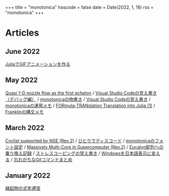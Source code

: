 +++
title = "monotonica"
hascode = false
date = Date(2022, 1, 16)
rss = "monotonica"
+++

# Articles

## June 2022

[JuliaでGIFアニメーションを作る](/pages/019_gif-animation-by-Julia/)

## May 2022

[Quasi 1-D nozzle flow as the first echelon](/pages/018_quasi1d-nozzle-flow1/)
/
[Visual Studio Codeの覚え書き（デバッグ編）](/pages/017_howto-vscode-debug/)
/
[monotonicaの物書き](/pages/015_architectural-decision-records/)
/
[Visual Studio Codeの覚え書き](/pages/014_howto-vscode/)
/
[monotonicaの運用メモ](/pages/013_monotonica-in-gardenia/)
/
[FORmula-TRANslation Translation into Julia (1)](/pages/012_formula-translation-translation-into-julia1/)
/
[Franklinの構文メモ](/pages/011_franklin-syntax/)

## March 2022

[Cyclist supported by NSE (Rev.2)](/pages/010_cyclist-supported-by-nse/)
/
[ひとりでディスコード](/pages/009_lonely-discord/)
/
[monotonicaのフォント設定](/pages/008_changing-font-in-monotonica/)
/
[Massively Multi-Core in Supercomputer (Rev.2)](/pages/007_massively-multi-core-in-supercomputer/)
/
[Eucalyn配列への乗り換え記録](/pages/003_eucalyn-keyboard-layout/)
/
[ストレスコーピングの覚え書き](/pages/002_stress-coping/)
/
[Windowsを日本語表示に変える](/pages/006_windows-language-setting/)
/
[忘れがちなGitコマンドまとめ](/pages/004_git-command-reminder/)

## January 2022

[縁起物の式年遷宮](/pages/001_engimono-migration/)

